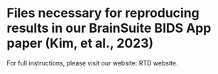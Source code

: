 # Files necessary for reproducing results in our BrainSuite BIDS App paper (Kim, et al., 2023)

For full instructions, please visit our website: RTD website. 
